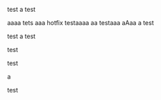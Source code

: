 test
a
test

aaaa
tets
aaa
hotfix testaaaa
aa
testaaa
aAaa
a
test 


test
a
test

test

test

a

test